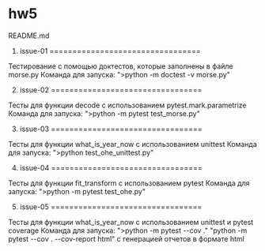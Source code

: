 # hw5
README.md
1. issue-01
=================================

Тестирование с помощью доктестов, которые заполнены в файле morse.py
Команда для запуска: ">python -m doctest -v morse.py"

2. issue-02
=================================

Тесты для функции decode с использованием pytest.mark.parametrize
Команда для запуска: ">python -m pytest test_morse.py"

3. issue-03
=================================

Тесты для функции what_is_year_now с использованием unittest
Команда для запуска: ">python test_ohe_unittest.py"

4. issue-04
=================================

Тесты для функции fit_transform с использованием pytest
Команда для запуска: ">python -m pytest test_ohe.py"

5. issue-05
=================================

Тесты для функции what_is_year_now с использованием unittest и pytest coverage
Команда для запуска: ">python -m pytest --cov ."
"python -m pytest --cov . --cov-report html" с генерацией отчетов в формате html


